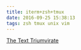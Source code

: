 ```yaml
---
title: iterm+zsh+tmux
date: 2016-09-25 15:38:13
tags: zsh tmux unix vim
---
```


[The Text Triumvirate](http://www.drbunsen.org/the-text-triumvirate/)
